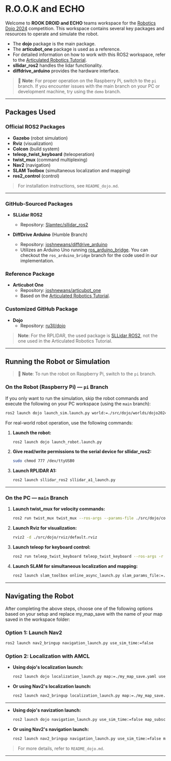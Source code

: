 # R.O.O.K and ECHO

Welcome to **ROOK DROID and ECHO** teams workspace for the [Robotics Dojo 2024](https://roboticsdojo.github.io/) competition. This workspace contains several key packages and resources to operate and simulate the robot.

- The **dojo** package is the main package.
- The **articubot_one** package is used as a reference.
- For detailed information on how to work with this ROS2 workspace, refer to the [Articulated Robotics Tutorial](https://articulatedrobotics.xyz/tutorials).
- **sllidar_ros2** handles the lidar functionality.
- **diffdrive_arduino** provides the hardware interface.

> 📝 **Note**: For proper operation on the Raspberry Pi, switch to the `pi` branch. If you encounter issues with the main branch on your PC or development machine, try using the `demo` branch.

---

## Packages Used

### Official ROS2 Packages

- **Gazebo** (robot simulation)
- **Rviz** (visualization)
- **Colcon** (build system)
- **teleop_twist_keyboard** (teleoperation)
- **twist_mux** (command multiplexing)
- **Nav2** (navigation)
- **SLAM Toolbox** (simultaneous localization and mapping)
- **ros2_control** (control)

> For installation instructions, see `README_dojo.md`.

---

### GitHub-Sourced Packages

- **SLLidar ROS2**
  - Repository: [Slamtec/sllidar_ros2](https://github.com/Slamtec/sllidar_ros2.git)

- **DiffDrive Arduino** (Humble Branch)
  - Repository: [joshnewans/diffdrive_arduino](https://github.com/joshnewans/diffdrive_arduino.git)
  - Utilizes an Arduino Uno running [ros_arduino_bridge](https://github.com/joshnewans/ros_arduino_bridge.git). You can checkout the `ros_arduino_bridge` branch for the code used in our implementation.
  
### Reference Package

- **Articubot One**
  - Repository: [joshnewans/articubot_one](https://github.com/joshnewans/articubot_one.git)
  - Based on the [Articulated Robotics Tutorial](https://articulatedrobotics.xyz/tutorials).

### Customized GitHub Package

- **Dojo**
  - Repository: [ru3ll/dojo](https://github.com/ru3ll/dojo.git)

> **Note**: For the RPLIDAR, the used package is [SLLidar ROS2](https://github.com/Slamtec/sllidar_ros2.git), not the one used in the Articulated Robotics Tutorial.

---

## Running the Robot or Simulation

> 📝 **Note**: To run the robot on Raspberry Pi, switch to the `pi` branch.

### On the Robot (Raspberry Pi) — `pi` Branch

If you only want to run the simulation, skip the robot commands and execute the following on your PC workspace (using the `main` branch):

```bash
ros2 launch dojo launch_sim.launch.py world:=./src/dojo/worlds/dojo2024
```

For real-world robot operation, use the following commands:

1. **Launch the robot:**

    ```bash
    ros2 launch dojo launch_robot.launch.py
    ```

2. **Give read/write permissions to the serial device for sllidar_ros2:**

    ```bash
    sudo chmod 777 /dev/ttyUSB0
    ```

3. **Launch RPLIDAR A1:**

    ```bash
    ros2 launch sllidar_ros2 sllidar_a1_launch.py
    ```

---

### On the PC — `main` Branch

1. **Launch twist_mux for velocity commands:**

    ```bash
    ros2 run twist_mux twist_mux --ros-args --params-file ./src/dojo/config/twist_mux.yaml -r cmd_vel_out:=diff_cont/cmd_vel_unstamped
    ```

2. **Launch Rviz for visualization:**

    ```bash
    rviz2 -d ./src/dojo/rviz/default.rviz
    ```

3. **Launch teleop for keyboard control:**

    ```bash
    ros2 run teleop_twist_keyboard teleop_twist_keyboard --ros-args -r /cmd_vel:=/cmd_vel_key
    ```

4. **Launch SLAM for simultaneous localization and mapping:**

    ```bash
    ros2 launch slam_toolbox online_async_launch.py slam_params_file:=./src/dojo/config/mapper_params_online_async.yaml use_sim_time:=false
    ```

---

## Navigating the Robot

After completing the above steps, choose one of the following options based on your setup and replace my_map_save with the name of your map saved in the workspace folder:

### Option 1: Launch Nav2

```bash
ros2 launch nav2_bringup navigation_launch.py use_sim_time:=false
```

### Option 2: Localization with AMCL

- **Using dojo's localization launch:**

    ```bash
    ros2 launch dojo localization_launch.py map:=./my_map_save.yaml use_sim_time:=false
    ```

- **Or using Nav2's localization launch:**

    ```bash
    ros2 launch nav2_bringup localization_launch.py map:=./my_map_save.yaml use_sim_time:=false
    ```

---

- **Using dojo's navization launch:**

    ```bash
    ros2 launch dojo navigation_launch.py use_sim_time:=false map_subscribe_transient_local:=true params_file:=./src/dojo/config/nav2_params.yaml
    ```

- **Or using Nav2's navigation launch:**

    ```bash
    ros2 launch nav2_bringup navigation_launch.py use_sim_time:=false map_subscribe_transient_local:=true params_file:=./src/dojo/config/nav2_params.yaml
    ```


> For more details, refer to `README_dojo.md`.

--- 


